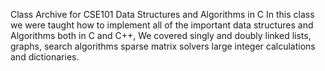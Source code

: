 Class Archive for CSE101 Data Structures and Algorithms in C
In this class we were taught how to implement all of the important data structures and Algorithms both in C and C++, We covered singly and doubly linked lists, graphs, search algorithms sparse matrix solvers large integer calculations and dictionaries.
